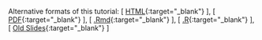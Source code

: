 Alternative formats of this tutorial:
[ [HTML](http://girke.bioinformatics.ucr.edu/GEN242/pages/mydoc/Rgraphics.html){:target="_blank"} ],
[ [PDF](http://girke.bioinformatics.ucr.edu/GEN242/pages/mydoc/Rgraphics.pdf){:target="_blank"} ],
[ [.Rmd](https://raw.githubusercontent.com/tgirke/GEN242/gh-pages/_vignettes/15_Rgraphics/Rgraphics.Rmd){:target="_blank"} ],
[ [.R](https://raw.githubusercontent.com/tgirke/GEN242/gh-pages/_vignettes/15_Rgraphics/Rgraphics.R){:target="_blank"} ],
[ [Old Slides](https://drive.google.com/file/d/0B-lLYVUOliJFUmFVa0N3Y0kxOVE/view?usp=sharing){:target="_blank"} ]
